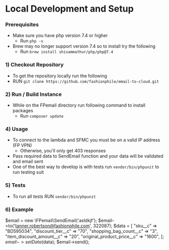 # Local Development and Setup
### Prerequisites
 - Make sure you have php version 7.4 or higher
   - Run `php -v`
 - Brew may no longer support version 7.4 so to install try the following
    - Run `brew install shivammathur/php/php@7.4`

### 1) Checkout Repository
- To get the repository locally run the following
 - RUN `git clone https://github.com/fashionphile/email-to-cloud.git`

### 2) Run / Build Instance
 - While on the FPemail directory run following command to install packages 
   - Run `composer update`
 
### 4) Usage
- To connect to the lambda and SFMC you must be on a valid IP address (FP VPN)
  - Otherwise, you'll only get 403 responses
- Pass required data to SendEmail function and your data will be validated and email sent
- One of the best way to develop is with tests run `vendor/bin/phpunit` to run testing suit

### 5) Tests
- To run all tests RUN `vendor/bin/phpunit`


### 6) Example
$email = new \FPemail\SendEmail('asldkjf');
        $email->to('tanner.robertson@fashionphile.com', 322087);
        $data = [
                "sku__c" => "BD595034",
                "discount_tier__c" => "70",
                "shopping_bag_count__c" => "3",
                "item_discount_amount__c" => "20",
                "original_product_price__c" => "1600",
            ];
        $email->setData($data);
        $email->send();
